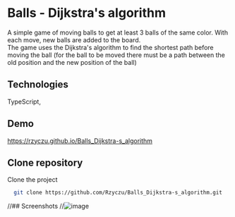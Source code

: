 # Balls - Dijkstra's algorithm
A simple game of moving balls to get at least 3 balls of the same color. With each move, new balls are added to the board.
<br/>
The game uses the Dijkstra's algorithm to find the shortest path before moving the ball (for the ball to be moved there must be a path between the old position and the new position of the ball)
## Technologies
TypeScript,

## Demo
https://rzyczu.github.io/Balls_Dijkstra-s_algorithm

## Clone repository
Clone the project
```bash
  git clone https://github.com/Rzyczu/Balls_Dijkstra-s_algorithm.git
```

//## Screenshots
//![image](https://github.com/Rzyczu/Labirintum_Maze_Game/assets/70780585/bb6ccfc4-12c3-4331-8e9c-96c614d28bef)










